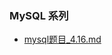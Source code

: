 ### MySQL 系列

+   [mysql题目_4.16.md](https://github.com/chencong-plan/note/blob/master/MySQL/mysql%E9%A2%98%E7%9B%AE_4.16.md)



